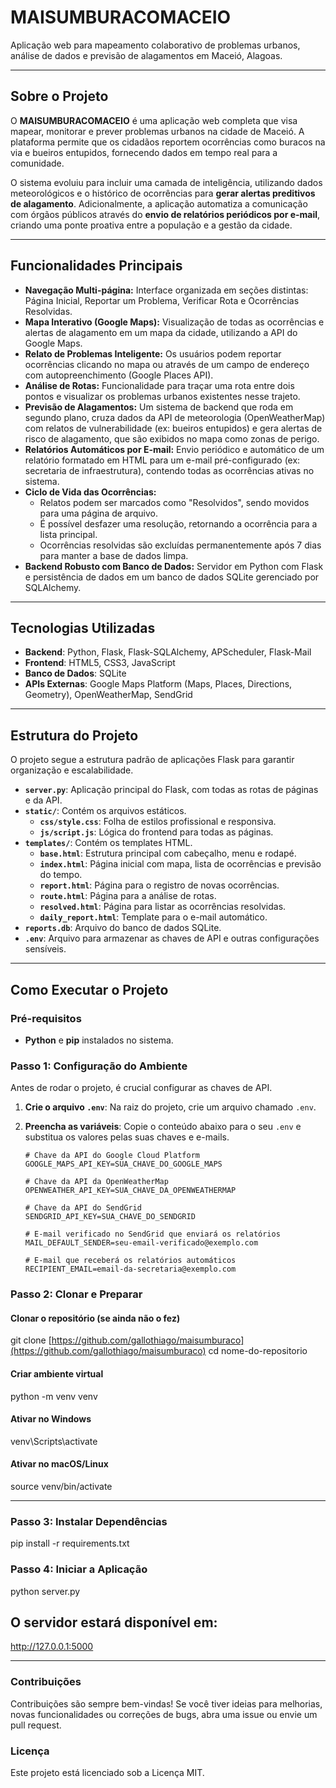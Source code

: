 # MAISUMBURACOMACEIO

Aplicação web para mapeamento colaborativo de problemas urbanos, análise de dados e previsão de alagamentos em Maceió, Alagoas.


---

## Sobre o Projeto

O **MAISUMBURACOMACEIO** é uma aplicação web completa que visa mapear, monitorar e prever problemas urbanos na cidade de Maceió. A plataforma permite que os cidadãos reportem ocorrências como buracos na via e bueiros entupidos, fornecendo dados em tempo real para a comunidade.

O sistema evoluiu para incluir uma camada de inteligência, utilizando dados meteorológicos e o histórico de ocorrências para **gerar alertas preditivos de alagamento**. Adicionalmente, a aplicação automatiza a comunicação com órgãos públicos através do **envio de relatórios periódicos por e-mail**, criando uma ponte proativa entre a população e a gestão da cidade.

---

## Funcionalidades Principais

- **Navegação Multi-página:** Interface organizada em seções distintas: Página Inicial, Reportar um Problema, Verificar Rota e Ocorrências Resolvidas.
- **Mapa Interativo (Google Maps):** Visualização de todas as ocorrências e alertas de alagamento em um mapa da cidade, utilizando a API do Google Maps.
- **Relato de Problemas Inteligente:** Os usuários podem reportar ocorrências clicando no mapa ou através de um campo de endereço com autopreenchimento (Google Places API).
- **Análise de Rotas:** Funcionalidade para traçar uma rota entre dois pontos e visualizar os problemas urbanos existentes nesse trajeto.
- **Previsão de Alagamentos:** Um sistema de backend que roda em segundo plano, cruza dados da API de meteorologia (OpenWeatherMap) com relatos de vulnerabilidade (ex: bueiros entupidos) e gera alertas de risco de alagamento, que são exibidos no mapa como zonas de perigo.
- **Relatórios Automáticos por E-mail:** Envio periódico e automático de um relatório formatado em HTML para um e-mail pré-configurado (ex: secretaria de infraestrutura), contendo todas as ocorrências ativas no sistema.
- **Ciclo de Vida das Ocorrências:**
    - Relatos podem ser marcados como "Resolvidos", sendo movidos para uma página de arquivo.
    - É possível desfazer uma resolução, retornando a ocorrência para a lista principal.
    - Ocorrências resolvidas são excluídas permanentemente após 7 dias para manter a base de dados limpa.
- **Backend Robusto com Banco de Dados:** Servidor em Python com Flask e persistência de dados em um banco de dados SQLite gerenciado por SQLAlchemy.

---

## Tecnologias Utilizadas

- **Backend**: Python, Flask, Flask-SQLAlchemy, APScheduler, Flask-Mail
- **Frontend**: HTML5, CSS3, JavaScript
- **Banco de Dados**: SQLite
- **APIs Externas**: Google Maps Platform (Maps, Places, Directions, Geometry), OpenWeatherMap, SendGrid

---

## Estrutura do Projeto

O projeto segue a estrutura padrão de aplicações Flask para garantir organização e escalabilidade.

- **`server.py`**: Aplicação principal do Flask, com todas as rotas de páginas e da API.
- **`static/`**: Contém os arquivos estáticos.
  - **`css/style.css`**: Folha de estilos profissional e responsiva.
  - **`js/script.js`**: Lógica do frontend para todas as páginas.
- **`templates/`**: Contém os templates HTML.
  - **`base.html`**: Estrutura principal com cabeçalho, menu e rodapé.
  - **`index.html`**: Página inicial com mapa, lista de ocorrências e previsão do tempo.
  - **`report.html`**: Página para o registro de novas ocorrências.
  - **`route.html`**: Página para a análise de rotas.
  - **`resolved.html`**: Página para listar as ocorrências resolvidas.
  - **`daily_report.html`**: Template para o e-mail automático.
- **`reports.db`**: Arquivo do banco de dados SQLite.
- **`.env`**: Arquivo para armazenar as chaves de API e outras configurações sensíveis.

---

## Como Executar o Projeto

### Pré-requisitos
- **Python** e **pip** instalados no sistema.

### Passo 1: Configuração do Ambiente
Antes de rodar o projeto, é crucial configurar as chaves de API.

1.  **Crie o arquivo `.env`**: Na raiz do projeto, crie um arquivo chamado `.env`.
2.  **Preencha as variáveis**: Copie o conteúdo abaixo para o seu `.env` e substitua os valores pelas suas chaves e e-mails.

    ```
    # Chave da API do Google Cloud Platform
    GOOGLE_MAPS_API_KEY=SUA_CHAVE_DO_GOOGLE_MAPS

    # Chave da API da OpenWeatherMap
    OPENWEATHER_API_KEY=SUA_CHAVE_DA_OPENWEATHERMAP

    # Chave da API do SendGrid
    SENDGRID_API_KEY=SUA_CHAVE_DO_SENDGRID

    # E-mail verificado no SendGrid que enviará os relatórios
    MAIL_DEFAULT_SENDER=seu-email-verificado@exemplo.com

    # E-mail que receberá os relatórios automáticos
    RECIPIENT_EMAIL=email-da-secretaria@exemplo.com
    ```

### Passo 2: Clonar e Preparar

#### Clonar o repositório (se ainda não o fez)
git clone [https://github.com/gallothiago/maisumburaco](https://github.com/gallothiago/maisumburaco)
cd nome-do-repositorio

#### Criar ambiente virtual
python -m venv venv

#### Ativar no Windows
venv\Scripts\activate

#### Ativar no macOS/Linux
source venv/bin/activate

---

### Passo 3: Instalar Dependências
pip install -r requirements.txt

### Passo 4: Iniciar a Aplicação
python server.py

## O servidor estará disponível em:
http://127.0.0.1:5000

---

### Contribuições
Contribuições são sempre bem-vindas! Se você tiver ideias para melhorias, novas funcionalidades ou correções de bugs, abra uma issue ou envie um pull request.

### Licença
Este projeto está licenciado sob a Licença MIT.

